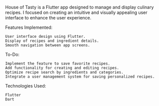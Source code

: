 House of Tasty is a Flutter app designed to manage and display culinary recipes. I focused on creating an intuitive and visually appealing user interface to enhance the user experience.

Features Implemented:

    User interface design using Flutter.
    Display of recipes and ingredient details.
    Smooth navigation between app screens.

To-Do:

    Implement the feature to save favorite recipes.
    Add functionality for creating and editing recipes.
    Optimize recipe search by ingredients and categories.
    Integrate a user management system for saving personalized recipes.

Technologies Used:

    Flutter
    Dart
